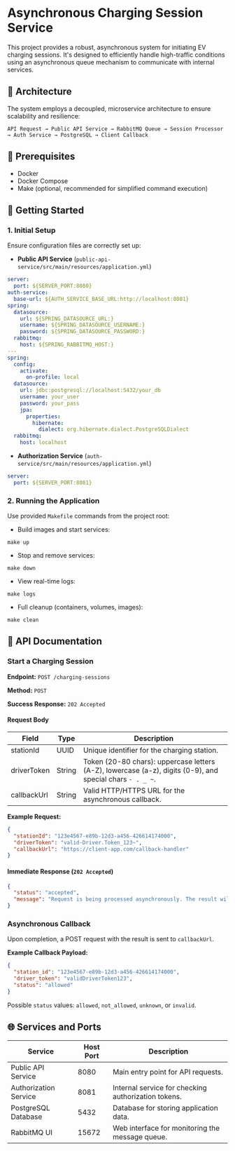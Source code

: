 # Asynchronous Charging Session Service

This project provides a robust, asynchronous system for initiating EV charging sessions. It's designed to efficiently handle high-traffic conditions using an asynchronous queue mechanism to communicate with internal services.

## 🚧 Architecture

The system employs a decoupled, microservice architecture to ensure scalability and resilience:

```
API Request → Public API Service → RabbitMQ Queue → Session Processor → Auth Service → PostgreSQL → Client Callback
```

## 📌 Prerequisites

* Docker
* Docker Compose
* Make (optional, recommended for simplified command execution)

## 🚀 Getting Started

### 1. Initial Setup

Ensure configuration files are correctly set up:

* **Public API Service** (`public-api-service/src/main/resources/application.yml`)

```yaml
server:
  port: ${SERVER_PORT:8080}
auth-service:
  base-url: ${AUTH_SERVICE_BASE_URL:http://localhost:8081}
spring:
  datasource:
    url: ${SPRING_DATASOURCE_URL:}
    username: ${SPRING_DATASOURCE_USERNAME:}
    password: ${SPRING_DATASOURCE_PASSWORD:}
  rabbitmq:
    host: ${SPRING_RABBITMQ_HOST:}
---
spring:
  config:
    activate:
      on-profile: local
  datasource:
    url: jdbc:postgresql://localhost:5432/your_db
    username: your_user
    password: your_pass
    jpa:
      properties:
        hibernate:
          dialect: org.hibernate.dialect.PostgreSQLDialect
  rabbitmq:
    host: localhost
```

* **Authorization Service** (`auth-service/src/main/resources/application.yml`)

```yaml
server:
  port: ${SERVER_PORT:8081}
```

### 2. Running the Application

Use provided `Makefile` commands from the project root:

* Build images and start services:

```shell
make up
```

* Stop and remove services:

```shell
make down
```

* View real-time logs:

```shell
make logs
```

* Full cleanup (containers, volumes, images):

```shell
make clean
```

## 📖 API Documentation

### Start a Charging Session

**Endpoint:** `POST /charging-sessions`

**Method:** `POST`

**Success Response:** `202 Accepted`

#### Request Body

| Field       | Type   | Description                                                                                               |
| ----------- | ------ | --------------------------------------------------------------------------------------------------------- |
| stationId   | UUID   | Unique identifier for the charging station.                                                               |
| driverToken | String | Token (20-80 chars): uppercase letters (A-Z), lowercase (a-z), digits (0-9), and special chars `- . _ ~`. |
| callbackUrl | String | Valid HTTP/HTTPS URL for the asynchronous callback.                                                       |

**Example Request:**

```json
{
  "stationId": "123e4567-e89b-12d3-a456-426614174000",
  "driverToken": "valid-Driver.Token_123~",
  "callbackUrl": "https://client-app.com/callback-handler"
}
```

#### Immediate Response (`202 Accepted`)

```json
{
  "status": "accepted",
  "message": "Request is being processed asynchronously. The result will be sent to the provided callback URL."
}
```

### Asynchronous Callback

Upon completion, a POST request with the result is sent to `callbackUrl`.

**Example Callback Payload:**

```json
{
  "station_id": "123e4567-e89b-12d3-a456-426614174000",
  "driver_token": "validDriverToken123",
  "status": "allowed"
}
```

Possible `status` values: `allowed`, `not_allowed`, `unknown`, or `invalid`.

## 🌐 Services and Ports

| Service               | Host Port | Description                                         |
| --------------------- | --------- | --------------------------------------------------- |
| Public API Service    | 8080      | Main entry point for API requests.                  |
| Authorization Service | 8081      | Internal service for checking authorization tokens. |
| PostgreSQL Database   | 5432      | Database for storing application data.              |
| RabbitMQ UI           | 15672     | Web interface for monitoring the message queue.     |
